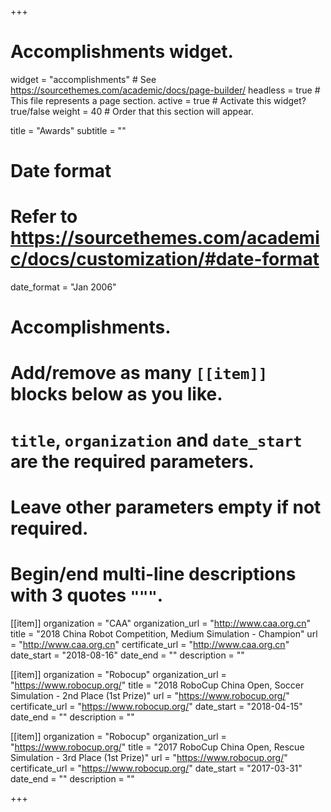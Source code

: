 +++
# Accomplishments widget.
widget = "accomplishments"  # See https://sourcethemes.com/academic/docs/page-builder/
headless = true  # This file represents a page section.
active = true  # Activate this widget? true/false
weight = 40  # Order that this section will appear.

title = "Awards"
subtitle = ""

# Date format
#   Refer to https://sourcethemes.com/academic/docs/customization/#date-format
date_format = "Jan 2006"

# Accomplishments.
#   Add/remove as many `[[item]]` blocks below as you like.
#   `title`, `organization` and `date_start` are the required parameters.
#   Leave other parameters empty if not required.
#   Begin/end multi-line descriptions with 3 quotes `"""`.

[[item]]
  organization = "CAA"
  organization_url = "http://www.caa.org.cn"
  title = "2018 China Robot Competition, Medium Simulation - Champion"
  url = "http://www.caa.org.cn"
  certificate_url = "http://www.caa.org.cn"
  date_start = "2018-08-16"
  date_end = ""
  description = ""

  
[[item]]
  organization = "Robocup"
  organization_url = "https://www.robocup.org/"
  title = "2018 RoboCup China Open, Soccer Simulation - 2nd Place (1st Prize)"
  url = "https://www.robocup.org/"
  certificate_url = "https://www.robocup.org/"
  date_start = "2018-04-15"
  date_end = ""
  description = ""

[[item]]
  organization = "Robocup"
  organization_url = "https://www.robocup.org/"
  title = "2017 RoboCup China Open, Rescue Simulation - 3rd Place (1st Prize)"
  url = "https://www.robocup.org/"
  certificate_url = "https://www.robocup.org/"
  date_start = "2017-03-31"
  date_end = ""
  description = ""

+++
